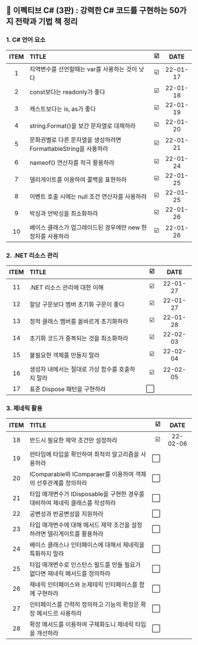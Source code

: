 ## 📕 이펙티브 C# (3판) : 강력한 C# 코드를 구현하는 50가지 전략과 기법 책 정리


### 1. C#  언어 요소

| ITEM | TITLE | ☑️ | DATE | 
| :--: |   :-------   | ----:| :----: |
| 1 | 지역변수를 선언할때는 var를 사용하는 것이 낫다 | ☑️ | 22-01-17 |
| 2 | const보다는 readonly가 좋다 | ☑️ | 22-01-18 |
| 3 | 캐스트보다는 is, as가 좋다 | ☑️ | 22-01-19 |
| 4 | string.Format()을 보간 문자열로 대체하라 | ☑️ | 22-01-20 |
| 5 | 문화권별로 다른 문자열을 생성하려면 FormattableString을 사용하라 | ☑️ | 22-01-21 |
| 6 | nameof() 연산자를 적극 활용하라 | ☑️ | 22-01-24 |
| 7 | 델리게이트를 이용하여 콜백을 표현하라 | ☑️ | 22-01-25 |
| 8 | 이벤트 호출 시에는 null 조건 연산자를 사용하라 | ☑️ | 22-01-25 |
| 9 | 박싱과 언박싱을 최소화하라 | ☑️ | 22-01-26 |
| 10 | 베이스 클래스가 업그레이드된 경우에만 new 한정자를 사용하라 | ☑️ | 22-01-26 |

### 2. .NET 리소스 관리

| ITEM | TITLE | ☑️ | DATE | 
| :--: |   :-------   | ----:| :----: |
| 11 | .NET 리소스 관리에 대한 이해 | ☑️ | 22-01-27 |
| 12 | 할당 구문보다 멤버 초기화 구문이 좋다 |☑️ | 22-01-27 |
| 13 | 정적 클래스 멤버를 올바르게 초기화하라 | ☑️ | 22-01-28 |
| 14 | 초기화 코드가 중복되는 것을 최소화하라 | ☑️ | 22-02-03 |
| 15 | 불필요한 객체를 만들지 말라|  ☑️ | 22-02-04 |
| 16 | 생성자 내에서는 절대로 가상 함수를 호출하지 말라 | ☑️ | 22-02-05 |
| 17 | 표준 Dispose 패턴을 구현하라 | ⬜️ | |

### 3. 제네릭 활용

| ITEM | TITLE | ☑️ | DATE | 
| :--: |   :-------   | ----:| :----: |
| 18 | 반드시 필요한 제약 조건만 설정하라 | ☑️ | 22-02-06 |
| 19 | 런타임에 타입을 확인하여 최적의 알고리즘을 사용하라 | ⬜️ | |
| 20 | IComparable<T>와 IComparaer<T>를 이용하여 객체의 선후관계를 정의하라 | ⬜️ | |
| 21 | 타입 매개변수가 IDisposable을 구현한 경우를 대비하여 제네릭 클래스를 작성하라 | ⬜️ | |
| 22 | 공변성과 반공변성을 지원하라 | ⬜️ | |
| 23 | 타입 매개변수에 대해 메서드 제약 조건을 설정하려면 델리게이트를 활용하라 | ⬜️ | |
| 24 | 베이스 클래스나 인터페이스에 대해서 제네릭을 특화하지 말라 | ⬜️ |  | |
| 25 | 타입 매개변수로 인스턴스 필드를 만들 필요가 없다면 재네릭 메서드를 정의하라 | ⬜️ | |
| 26 | 제네릭 인터페이스와 논제테릭 인터페이스를 함께 구현하라 | ⬜️ | |
| 27 | 인터페이스를 간략히 정의하고 기능의 확장은 확장 메서드르 사용하라 | ⬜️ | |
| 28 | 확장 메서드를 이용하여 구체화도니 제네릭 타입을 개선하라 | ⬜️ | |
